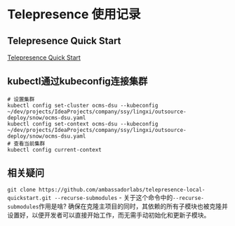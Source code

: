 
# Telepresence 使用记录

## Telepresence Quick Start

[Telepresence Quick Start](https://www.getambassador.io/docs/telepresence/latest/quick-start?os=macos)

## kubectl通过kubeconfig连接集群

```shell
# 设置集群
kubectl config set-cluster ocms-dsu --kubeconfig ~/dev/projects/IdeaProjects/company/ssy/lingxi/outsource-deploy/snow/ocms-dsu.yaml
kubectl config set-context ocms-dsu --kubeconfig ~/dev/projects/IdeaProjects/company/ssy/lingxi/outsource-deploy/snow/ocms-dsu.yaml
# 查看当前集群
kubectl config current-context

```

## 相关疑问

`git clone https://github.com/ambassadorlabs/telepresence-local-quickstart.git --recurse-submodules`
    - 关于这个命令中的`--recurse-submodules`作用是啥?
        确保在克隆主项目的同时，其依赖的所有子模块也被克隆并设置好，以便开发者可以直接开始工作，而无需手动初始化和更新子模块。
